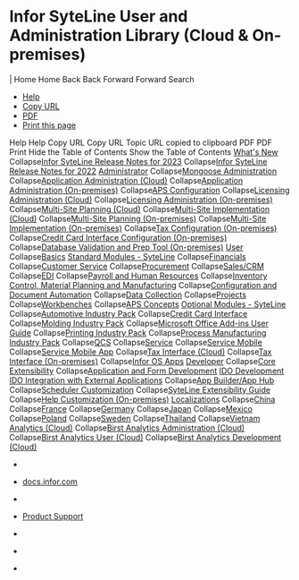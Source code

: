 [ ](https://www.infor.com "www.infor.com")
# Infor SyteLine User and Administration Library (Cloud & On-premises)
|
Home[](https://docs.infor.com/csi/2023.x/en-us/csbiolh/default.html?helpcontent=lsm1454144041228.html)
Home
Back
Back
Forward
Forward
Search
  * [Help](https://docs.infor.com/csi/2023.x/en-us/csbiolh/default.html?helpcontent=lsm1454144041228.html)
  * [Copy URL](https://docs.infor.com/csi/2023.x/en-us/csbiolh/default.html?helpcontent=lsm1454144041228.html)
  * [PDF](https://docs.infor.com/csi/2023.x/en-us/csbiolh/default.html?helpcontent=lsm1454144041228.html)
  * [Print this page](https://docs.infor.com/csi/2023.x/en-us/csbiolh/default.html?helpcontent=lsm1454144041228.html)


Help
Help
Copy URL
Copy URL
Topic URL copied to clipboard
PDF
PDF
Print
Hide the Table of Contents Show the Table of Contents
[What's New](https://docs.infor.com/csi/2023.x/en-us/csbiolh/default.html?helpcontent=lsm1454144041228.html "What's New")
Collapse[Infor SyteLine Release Notes for 2023](https://docs.infor.com/csi/2023.x/en-us/csbiolh/default.html?helpcontent=lsm1454144041228.html "Infor SyteLine Release Notes for 2023")
Collapse[Infor SyteLine Release Notes for 2022](https://docs.infor.com/csi/2023.x/en-us/csbiolh/default.html?helpcontent=lsm1454144041228.html "Infor SyteLine Release Notes for 2022")
[Administrator](https://docs.infor.com/csi/2023.x/en-us/csbiolh/default.html?helpcontent=lsm1454144041228.html "Administrator")
Collapse[Mongoose Administration](https://docs.infor.com/csi/2023.x/en-us/csbiolh/default.html?helpcontent=lsm1454144041228.html "Infor Mongoose Administration Guide")
Collapse[Application Administration (Cloud)](https://docs.infor.com/csi/2023.x/en-us/csbiolh/default.html?helpcontent=lsm1454144041228.html "Infor SyteLine Application Administration Guide \(Cloud\)")
Collapse[Application Administration (On-premises)](https://docs.infor.com/csi/2023.x/en-us/csbiolh/default.html?helpcontent=lsm1454144041228.html "Infor SyteLine Application Administration Guide \(On-premises\)")
Collapse[APS Configuration](https://docs.infor.com/csi/2023.x/en-us/csbiolh/default.html?helpcontent=lsm1454144041228.html "Infor SyteLine APS Configuration Guide")
Collapse[Licensing Administration (Cloud)](https://docs.infor.com/csi/2023.x/en-us/csbiolh/default.html?helpcontent=lsm1454144041228.html "Infor SyteLine Licensing Administration Guide \(Cloud\)")
Collapse[Licensing Administration (On-premises)](https://docs.infor.com/csi/2023.x/en-us/csbiolh/default.html?helpcontent=lsm1454144041228.html "Infor SyteLine Licensing Administration Guide \(On-premises\)")
Collapse[Multi-Site Planning (Cloud)](https://docs.infor.com/csi/2023.x/en-us/csbiolh/default.html?helpcontent=lsm1454144041228.html "Infor SyteLine Multi-Site Planning Guide \(Cloud\)")
Collapse[Multi-Site Implementation (Cloud)](https://docs.infor.com/csi/2023.x/en-us/csbiolh/default.html?helpcontent=lsm1454144041228.html "Infor SyteLine Multi-Site Implementation Guide \(Cloud\)")
Collapse[Multi-Site Planning (On-premises)](https://docs.infor.com/csi/2023.x/en-us/csbiolh/default.html?helpcontent=lsm1454144041228.html "Infor SyteLine Multi-Site Planning Guide \(On-premises\)")
Collapse[Multi-Site Implementation (On-premises)](https://docs.infor.com/csi/2023.x/en-us/csbiolh/default.html?helpcontent=lsm1454144041228.html "Infor SyteLine Multi-Site Implementation Guide \(On-premises\)")
Collapse[Tax Configuration (On-premises)](https://docs.infor.com/csi/2023.x/en-us/csbiolh/default.html?helpcontent=lsm1454144041228.html "Infor SyteLine Tax System Interface Configuration Guide \(On-premises\)")
Collapse[Credit Card Interface Configuration (On-premises)](https://docs.infor.com/csi/2023.x/en-us/csbiolh/default.html?helpcontent=lsm1454144041228.html "Infor SyteLine Credit Card Interface Configuration Guide \(On-premises\)")
Collapse[Database Validation and Prep Tool (On-premises)](https://docs.infor.com/csi/2023.x/en-us/csbiolh/default.html?helpcontent=lsm1454144041228.html "Infor SyteLine Database Validation and Prep Tool User Guide \(Pn-premises\)")
[User](https://docs.infor.com/csi/2023.x/en-us/csbiolh/default.html?helpcontent=lsm1454144041228.html "User")
Collapse[Basics](https://docs.infor.com/csi/2023.x/en-us/csbiolh/default.html?helpcontent=lsm1454144041228.html "Infor Mongoose Basics User Guide")
[Standard Modules - SyteLine](https://docs.infor.com/csi/2023.x/en-us/csbiolh/default.html?helpcontent=lsm1454144041228.html "Standard Modules - SyteLine")
Collapse[Financials](https://docs.infor.com/csi/2023.x/en-us/csbiolh/default.html?helpcontent=lsm1454144041228.html "Infor SyteLine Financials User Guide")
Collapse[Customer Service](https://docs.infor.com/csi/2023.x/en-us/csbiolh/default.html?helpcontent=lsm1454144041228.html "Infor SyteLine Customer Service User Guide")
Collapse[Procurement](https://docs.infor.com/csi/2023.x/en-us/csbiolh/default.html?helpcontent=lsm1454144041228.html "Infor SyteLine Procurement User Guide")
Collapse[Sales/CRM](https://docs.infor.com/csi/2023.x/en-us/csbiolh/default.html?helpcontent=lsm1454144041228.html "Infor SyteLine Sales/CRM User Guide")
Collapse[EDI](https://docs.infor.com/csi/2023.x/en-us/csbiolh/default.html?helpcontent=lsm1454144041228.html "Infor SyteLine EDI User Guide")
Collapse[Payroll and Human Resources](https://docs.infor.com/csi/2023.x/en-us/csbiolh/default.html?helpcontent=lsm1454144041228.html "Infor SyteLine Payroll and Human Resources User Guide")
Collapse[Inventory Control, Material Planning and Manufacturing](https://docs.infor.com/csi/2023.x/en-us/csbiolh/default.html?helpcontent=lsm1454144041228.html "Infor SyteLine Inventory Control, Material Planning, and Manufacturing User Guide")
Collapse[Configuration and Document Automation](https://docs.infor.com/csi/2023.x/en-us/csbiolh/default.html?helpcontent=lsm1454144041228.html "Infor SyteLine Configuration and Document Automation User Guide")
Collapse[Data Collection](https://docs.infor.com/csi/2023.x/en-us/csbiolh/default.html?helpcontent=lsm1454144041228.html "Infor SyteLine Data Collection User Guide")
Collapse[Projects](https://docs.infor.com/csi/2023.x/en-us/csbiolh/default.html?helpcontent=lsm1454144041228.html "Infor SyteLine Projects User Guide")
Collapse[Workbenches](https://docs.infor.com/csi/2023.x/en-us/csbiolh/default.html?helpcontent=lsm1454144041228.html "Infor SyteLine Workbenches User Guide")
Collapse[APS Concepts](https://docs.infor.com/csi/2023.x/en-us/csbiolh/default.html?helpcontent=lsm1454144041228.html "Infor SyteLine APS Concepts")
[Optional Modules - SyteLine](https://docs.infor.com/csi/2023.x/en-us/csbiolh/default.html?helpcontent=lsm1454144041228.html "Optional Modules - SyteLine")
Collapse[Automotive Industry Pack](https://docs.infor.com/csi/2023.x/en-us/csbiolh/default.html?helpcontent=lsm1454144041228.html "Infor SyteLine Automotive Industry Pack User Guide")
Collapse[Credit Card Interface](https://docs.infor.com/csi/2023.x/en-us/csbiolh/default.html?helpcontent=lsm1454144041228.html "Infor SyteLine Credit Card Interface User Guide")
Collapse[Molding Industry Pack](https://docs.infor.com/csi/2023.x/en-us/csbiolh/default.html?helpcontent=lsm1454144041228.html "Infor SyteLine Molding Industry Pack User Guide")
Collapse[Microsoft Office Add-ins User Guide](https://docs.infor.com/csi/2023.x/en-us/csbiolh/default.html?helpcontent=lsm1454144041228.html "Infor SyteLine User Guide for Microsoft Office Add-ins")
Collapse[Printing Industry Pack](https://docs.infor.com/csi/2023.x/en-us/csbiolh/default.html?helpcontent=lsm1454144041228.html "Infor SyteLine Printing Industry User Guide")
Collapse[Process Manufacturing Industry Pack](https://docs.infor.com/csi/2023.x/en-us/csbiolh/default.html?helpcontent=lsm1454144041228.html "Infor SyteLine Process Manufacturing Industry Pack User Guide")
Collapse[QCS](https://docs.infor.com/csi/2023.x/en-us/csbiolh/default.html?helpcontent=lsm1454144041228.html "Infor SyteLine QCS User Guide")
Collapse[Service](https://docs.infor.com/csi/2023.x/en-us/csbiolh/default.html?helpcontent=lsm1454144041228.html "Infor SyteLine Service User Guide")
Collapse[Service Mobile](https://docs.infor.com/csi/2023.x/en-us/csbiolh/default.html?helpcontent=lsm1454144041228.html "Infor SyteLine Service Mobile User Guide")
Collapse[Service Mobile App](https://docs.infor.com/csi/2023.x/en-us/csbiolh/default.html?helpcontent=lsm1454144041228.html "Infor SyteLine Service Mobile App User Guide")
Collapse[Tax Interface (Cloud)](https://docs.infor.com/csi/2023.x/en-us/csbiolh/default.html?helpcontent=lsm1454144041228.html "Infor SyteLine Tax Interface User Guide \(Cloud\)")
Collapse[Tax Interface (On-premises)](https://docs.infor.com/csi/2023.x/en-us/csbiolh/default.html?helpcontent=lsm1454144041228.html "Infor SyteLine Tax Interface User Guide \(On-premises\)")
Collapse[Infor OS Apps](https://docs.infor.com/csi/2023.x/en-us/csbiolh/default.html?helpcontent=lsm1454144041228.html "Infor SyteLine User Guide for Infor OS Apps")
[Developer](https://docs.infor.com/csi/2023.x/en-us/csbiolh/default.html?helpcontent=lsm1454144041228.html "Developer")
Collapse[Core Extensibility](https://docs.infor.com/csi/2023.x/en-us/csbiolh/default.html?helpcontent=lsm1454144041228.html "Infor Mongoose Core Extensibility Guide")
Collapse[Application and Form Development](https://docs.infor.com/csi/2023.x/en-us/csbiolh/default.html?helpcontent=lsm1454144041228.html "Infor Mongoose Application and Form Development")
[IDO Development](https://docs.infor.com/csi/2023.x/en-us/csbiolh/default.html?helpcontent=lsm1454144041228.html "IDO Development")
[IDO Integration with External Applications](https://docs.infor.com/csi/2023.x/en-us/csbiolh/default.html?helpcontent=lsm1454144041228.html "IDO Integration with External Applications")
Collapse[App Builder/App Hub](https://docs.infor.com/csi/2023.x/en-us/csbiolh/default.html?helpcontent=lsm1454144041228.html "Infor Mongoose App Builder/App Hub User Guide")
Collapse[Scheduler Customization](https://docs.infor.com/csi/2023.x/en-us/csbiolh/default.html?helpcontent=lsm1454144041228.html "Infor SyteLine Scheduler Customization Guide")
Collapse[SyteLine Extensibility Guide](https://docs.infor.com/csi/2023.x/en-us/csbiolh/default.html?helpcontent=lsm1454144041228.html "Infor SyteLine Extensibility Guide")
Collapse[Help Customization (On-premises)](https://docs.infor.com/csi/2023.x/en-us/csbiolh/default.html?helpcontent=lsm1454144041228.html "Infor SyteLine Help Customization Guide \(On-premises\)")
[Localizations](https://docs.infor.com/csi/2023.x/en-us/csbiolh/default.html?helpcontent=lsm1454144041228.html "Localizations")
Collapse[China](https://docs.infor.com/csi/2023.x/en-us/csbiolh/default.html?helpcontent=lsm1454144041228.html "Infor SyteLine China Localization User Guide")
Collapse[France](https://docs.infor.com/csi/2023.x/en-us/csbiolh/default.html?helpcontent=lsm1454144041228.html "Infor SyteLine France Country Guide")
Collapse[Germany](https://docs.infor.com/csi/2023.x/en-us/csbiolh/default.html?helpcontent=lsm1454144041228.html "Infor SyteLine Germany Localization User Guide")
Collapse[Japan](https://docs.infor.com/csi/2023.x/en-us/csbiolh/default.html?helpcontent=lsm1454144041228.html "Infor SyteLine Japan Localization User Guide")
Collapse[Mexico](https://docs.infor.com/csi/2023.x/en-us/csbiolh/default.html?helpcontent=lsm1454144041228.html "Infor SyteLine Mexico Localization User Guide")
Collapse[Poland](https://docs.infor.com/csi/2023.x/en-us/csbiolh/default.html?helpcontent=lsm1454144041228.html "Infor SyteLine Poland Country Guide")
Collapse[Sweden](https://docs.infor.com/csi/2023.x/en-us/csbiolh/default.html?helpcontent=lsm1454144041228.html "Infor SyteLine Sweden Country Guide")
Collapse[Thailand](https://docs.infor.com/csi/2023.x/en-us/csbiolh/default.html?helpcontent=lsm1454144041228.html "Infor SyteLine Thailand Localization User Guide")
Collapse[Vietnam](https://docs.infor.com/csi/2023.x/en-us/csbiolh/default.html?helpcontent=lsm1454144041228.html "Infor SyteLine Vietnam Country Guide")
[Analytics (Cloud)](https://docs.infor.com/csi/2023.x/en-us/csbiolh/default.html?helpcontent=lsm1454144041228.html "Analytics \(Cloud\)")
Collapse[Birst Analytics Administration (Cloud)](https://docs.infor.com/csi/2023.x/en-us/csbiolh/default.html?helpcontent=lsm1454144041228.html "Infor SyteLine Analytics for Birst Administration Guide \(Cloud\)")
Collapse[Birst Analytics User (Cloud)](https://docs.infor.com/csi/2023.x/en-us/csbiolh/default.html?helpcontent=lsm1454144041228.html "Infor SyteLine Analytics for Birst User Guide \(Cloud\)")
Collapse[Birst Analytics Development (Cloud)](https://docs.infor.com/csi/2023.x/en-us/csbiolh/default.html?helpcontent=lsm1454144041228.html "Infor SyteLine Birst Analytics Development Guide \(Cloud\)")
  * [](https://docs.infor.com/csi/2023.x/en-us/csbiolh/default.html?helpcontent=lsm1454144041228.html)
  * [docs.infor.com](https://docs.infor.com "docs.infor.com")
  * [](https://docs.infor.com/csi/2023.x/en-us/csbiolh/default.html?helpcontent=lsm1454144041228.html)
  * [Product Support](https://concierge.infor.com "Product Support")


  * [](https://docs.infor.com/csi/2023.x/en-us/csbiolh/default.html?helpcontent=lsm1454144041228.html)
  * [](https://docs.infor.com/csi/2023.x/en-us/csbiolh/default.html?helpcontent=lsm1454144041228.html)
  * [](https://docs.infor.com/csi/2023.x/en-us/csbiolh/default.html?helpcontent=lsm1454144041228.html)



